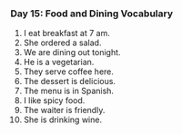 

### Day 15: Food and Dining Vocabulary
1. I eat breakfast at 7 am.
2. She ordered a salad.
3. We are dining out tonight.
4. He is a vegetarian.
5. They serve coffee here.
6. The dessert is delicious.
7. The menu is in Spanish.
8. I like spicy food.
9. The waiter is friendly.
10. She is drinking wine.